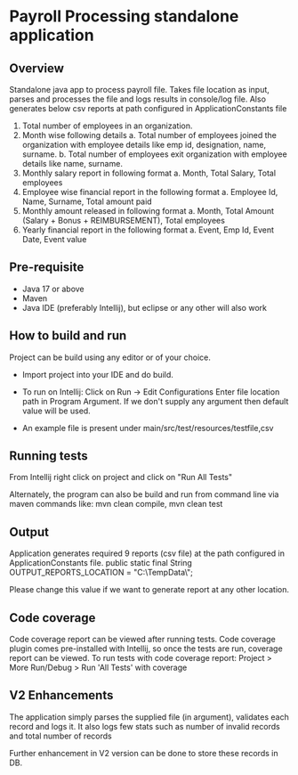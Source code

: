 # Payroll Processing standalone application

## Overview

Standalone java app to process payroll file. Takes
file location as input, parses and processes the file
and logs results in console/log file. Also generates below csv reports at path configured in ApplicationConstants file

1. Total number of employees in an organization.
2. Month wise following details
a. Total number of employees joined the organization with employee details like emp id,
designation, name, surname.
b. Total number of employees exit organization with employee details like name, surname.
3. Monthly salary report in following format
a. Month, Total Salary, Total employees
4. Employee wise financial report in the following format
a. Employee Id, Name, Surname, Total amount paid
5. Monthly amount released in following format
a. Month, Total Amount (Salary + Bonus + REIMBURSEMENT), Total employees
6. Yearly financial report in the following format
a. Event, Emp Id, Event Date, Event value

## Pre-requisite
- Java 17 or above
- Maven
- Java IDE (preferably Intellij), but eclipse or any other will also work

## How to build and run
Project can be build using any editor or of your choice.
- Import project into your IDE and do build.
- To run on Intellij: Click on Run -> Edit Configurations
Enter file location path in Program Argument.
If we don't supply any argument then default value will be used.

- An example file is present under main/src/test/resources/testfile,csv

## Running tests
From Intellij right click on project and click on "Run All Tests"

Alternately, the program can also be build and run from command line via maven commands like:
mvn clean compile, mvn clean test

## Output
Application generates required 9 reports (csv file) at the path configured in ApplicationConstants file.
public static final String OUTPUT_REPORTS_LOCATION = "C:\\TempData\\";

Please change this value if we want to generate report at any other location.

## Code coverage
Code coverage report can be viewed after running tests.
Code coverage plugin comes pre-installed with Intellij, so
once the tests are run, coverage report can be viewed.
To run tests with code coverage report:
Project > More Run/Debug > Run 'All Tests' with coverage

## V2 Enhancements
The application simply parses the supplied file (in argument), validates 
each record and logs it.
It also logs few stats such as number of invalid records and total number of records

Further enhancement in V2 version can be done to store these records in DB.




